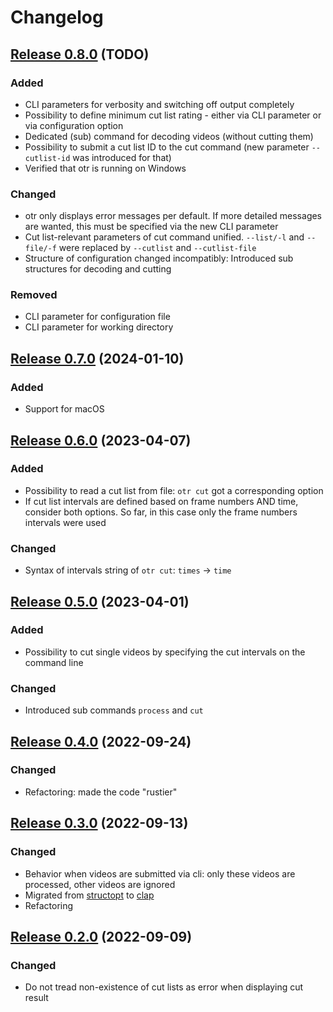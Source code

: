 # Changelog

## [Release 0.8.0](https://gitlab.com/mipimipi/otr/tags/v0.8.0) (TODO)

### Added

- CLI parameters for verbosity and switching off output completely
- Possibility to define minimum cut list rating - either via CLI parameter or via configuration option
- Dedicated (sub) command for decoding videos (without cutting them)
- Possibility to submit a cut list ID to the cut command (new parameter `--cutlist-id` was introduced for that)
- Verified that otr is running on Windows

### Changed

- otr only displays error messages per default. If more detailed messages are wanted, this must be specified via the new CLI parameter
- Cut list-relevant parameters of cut command unified. `--list/-l` and `--file/-f` were replaced by `--cutlist` and `--cutlist-file`
- Structure of configuration changed incompatibly: Introduced sub structures for decoding and cutting

### Removed

- CLI parameter for configuration file
- CLI parameter for working directory


## [Release 0.7.0](https://gitlab.com/mipimipi/otr/tags/v0.7.0) (2024-01-10)

### Added

- Support for macOS

## [Release 0.6.0](https://gitlab.com/mipimipi/otr/tags/v0.6.0) (2023-04-07)

### Added

- Possibility to read a cut list from file: `otr cut` got a corresponding option
- If cut list intervals are defined based on frame numbers AND time, consider both options. So far, in this case only the frame numbers intervals were used

### Changed

- Syntax of intervals string of `otr cut`: `times` -> `time`

## [Release 0.5.0](https://gitlab.com/mipimipi/otr/tags/v0.5.0) (2023-04-01)

### Added

- Possibility to cut single videos by specifying the cut intervals on the command line

### Changed

- Introduced sub commands `process` and `cut`

## [Release 0.4.0](https://gitlab.com/mipimipi/otr/tags/v0.4.0) (2022-09-24)

### Changed

- Refactoring: made the code "rustier"

## [Release 0.3.0](https://gitlab.com/mipimipi/otr/tags/v0.3.0) (2022-09-13)

### Changed

- Behavior when videos are submitted via cli: only these videos are processed, other videos are ignored
- Migrated from [structopt](https://github.com/TeXitoi/structopt) to [clap](https://docs.rs/clap/latest/clap/)
- Refactoring

## [Release 0.2.0](https://gitlab.com/mipimipi/otr/tags/v0.2.0) (2022-09-09)

### Changed

- Do not tread non-existence of cut lists as error when displaying cut result
